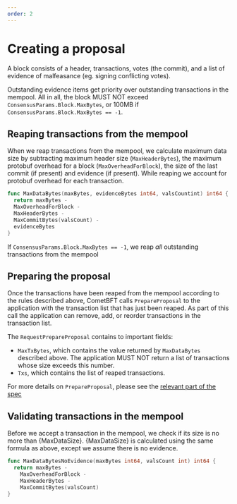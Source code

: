 ```yaml
---
order: 2
---
```

# Creating a proposal

A block consists of a header, transactions, votes (the commit),
and a list of evidence of malfeasance (eg. signing conflicting votes).

Outstanding evidence items get priority over outstanding transactions in the mempool.
All in all, the block MUST NOT exceed  `ConsensusParams.Block.MaxBytes`,
or 100MB if `ConsensusParams.Block.MaxBytes == -1`.

## Reaping transactions from the mempool

When we reap transactions from the mempool, we calculate maximum data
size by subtracting maximum header size (`MaxHeaderBytes`), the maximum
protobuf overhead for a block (`MaxOverheadForBlock`), the size of
the last commit (if present) and evidence (if present). While reaping
we account for protobuf overhead for each transaction.

```go
func MaxDataBytes(maxBytes, evidenceBytes int64, valsCountint) int64 {
  return maxBytes -
  MaxOverheadForBlock -
  MaxHeaderBytes -
  MaxCommitBytes(valsCount) -
  evidenceBytes
}
```

If `ConsensusParams.Block.MaxBytes == -1`, we reap *all* outstanding transactions from the mempool

## Preparing the proposal

Once the transactions have been reaped from the mempool according to the rules described above,
CometBFT calls `PrepareProposal` to the application with the transaction list that has just been reaped.
As part of this call the application can remove, add, or reorder transactions in the transaction list.

The `RequestPrepareProposal` contains to important fields:

* `MaxTxBytes`, which contains the value returned by `MaxDataBytes` described above.
  The application MUST NOT return a list of transactions whose size exceeds this number.
* `Txs`, which contains the list of reaped transactions.

For more details on `PrepareProposal`, please see the
[relevant part of the spec](../abci/abci%2B%2B_methods.md#prepareproposal)

## Validating transactions in the mempool

Before we accept a transaction in the mempool, we check if its size is no more
than {MaxDataSize}. {MaxDataSize} is calculated using the same formula as
above, except we assume there is no evidence.

```go
func MaxDataBytesNoEvidence(maxBytes int64, valsCount int) int64 {
  return maxBytes -
    MaxOverheadForBlock -
    MaxHeaderBytes -
    MaxCommitBytes(valsCount)
}
```
